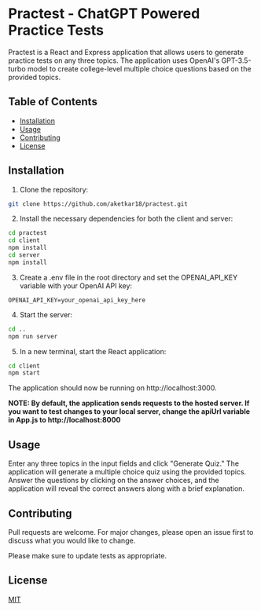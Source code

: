 # Practest - ChatGPT Powered Practice Tests

Practest is a React and Express application that allows users to generate practice tests on any three topics. The application uses OpenAI's GPT-3.5-turbo model to create college-level multiple choice questions based on the provided topics.

## Table of Contents

- [Installation](#installation)
- [Usage](#usage)
- [Contributing](#contributing)
- [License](#license)

## Installation

1. Clone the repository:

```bash
git clone https://github.com/aketkar18/practest.git
```

2. Install the necessary dependencies for both the client and server:

```bash
cd practest
cd client
npm install
cd server
npm install
```

3. Create a .env file in the root directory and set the OPENAI_API_KEY variable with your OpenAI API key:

```
OPENAI_API_KEY=your_openai_api_key_here
```

4. Start the server:

```bash
cd ..
npm run server
```

5. In a new terminal, start the React application:

```bash
cd client
npm start
```
The application should now be running on http://localhost:3000.

**NOTE: By default, the application sends requests to the hosted server. If you want to test changes to your local server, change the apiUrl variable in App.js to http://localhost:8000**

## Usage

Enter any three topics in the input fields and click "Generate Quiz." The application will generate a multiple choice quiz using the provided topics. Answer the questions by clicking on the answer choices, and the application will reveal the correct answers along with a brief explanation.

## Contributing

Pull requests are welcome. For major changes, please open an issue first to discuss what you would like to change.

Please make sure to update tests as appropriate.

## License
[MIT](https://choosealicense.com/licenses/mit/)

